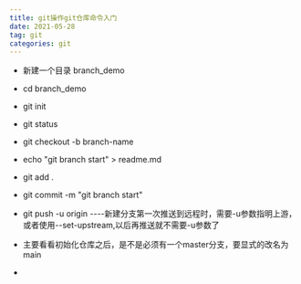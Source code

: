 ```yaml
---
title: git操作git仓库命令入门
date: 2021-05-28
tag: git 
categories: git
---
```


* 新建一个目录 branch_demo
* cd branch_demo

* git init 
* git status 
* git checkout -b branch-name
* echo "git branch start" > readme.md
* git add .
* git commit -m "git branch start"
* git push -u origin    ----新建分支第一次推送到远程时，需要-u参数指明上游，或者使用--set-upstream,以后再推送就不需要-u参数了

* 主要看看初始化仓库之后，是不是必须有一个master分支，要显式的改名为main 
* 
